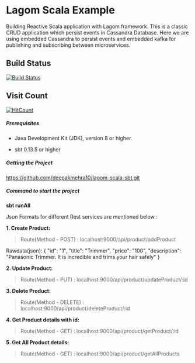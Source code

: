 # Lagom Scala Example

Building Reactive Scala application with Lagom framework. This is a classic CRUD application which persist events in Cassandra Database. Here we are using embedded Cassandra to persist events and embedded kafka for publishing and subscribing between microservices.

## Build Status
[![Build Status](https://travis-ci.org/deepakmehra10/lagom-scala-sbt.svg?branch=master)](https://travis-ci.org/deepakmehra10/lagom-scala-sbt)

## Visit Count
[![HitCount](http://hits.dwyl.io/deepakmehra10/lagom-scala-sbt.svg)](http://hits.dwyl.io/deepakmehra10/lagom-scala-sbt)

##### Prerequisites

* Java Development Kit (JDK), version 8 or higher.

* sbt 0.13.5 or higher

##### Getting the Project
https://github.com/deepakmehra10/lagom-scala-sbt.git

##### Command to start the project

**sbt runAll**

Json Formats for different Rest services are mentioned below :

**1. Create Product:**

> Route(Method - POST) : localhost:9000/api/product/addProduct

Rawdata(json): { "id": "1", "title": "Trimmer", "price": "100", "description": "Panasonic Trimmer. It is incredible and trims your hair safely" }

**2. Update Product:**

>Route(Method - PUT) : localhost:9000/api/product/updateProduct/:id

**3. Delete Product:**

> Route(Method - DELETE) : localhost:9000/api/product/deleteProduct/:id

**4. Get Product details with id:**

> Route(Method - GET) : localhost:9000/api/product/getProduct/:id

**5. Get All Product details:**

>Route(Method - GET) : localhost:9000/api/product/getAllProducts


